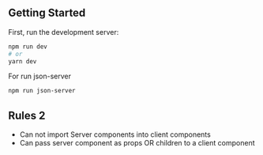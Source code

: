 

## Getting Started

First, run the development server:

```bash
npm run dev
# or
yarn dev
```

For run json-server
```bash
npm run json-server
```


 ## Rules 2 ##
 - Can not import Server components into client components
 - Can pass server component as props OR children to a client component



